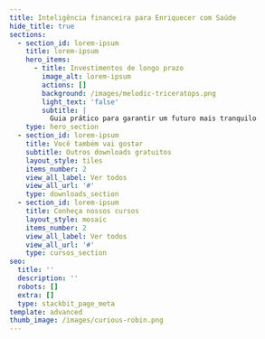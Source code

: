 ```yaml
---
title: Inteligência financeira para Enriquecer com Saúde
hide_title: true
sections:
  - section_id: lorem-ipsum
    title: lorem-ipsum
    hero_items:
      - title: Investimentos de longo prazo
        image_alt: lorem-ipsum
        actions: []
        background: /images/melodic-triceratops.png
        light_text: 'false'
        subtitle: |
          Guia prático para garantir um futuro mais tranquilo
    type: hero_section
  - section_id: lorem-ipsum
    title: Você também vai gostar
    subtitle: Outros downloads gratuitos
    layout_style: tiles
    items_number: 2
    view_all_label: Ver todos
    view_all_url: '#'
    type: downloads_section
  - section_id: lorem-ipsum
    title: Conheça nossos cursos
    layout_style: mosaic
    items_number: 2
    view_all_label: Ver todos
    view_all_url: '#'
    type: cursos_section
seo:
  title: ''
  description: ''
  robots: []
  extra: []
  type: stackbit_page_meta
template: advanced
thumb_image: /images/curious-robin.png
---
```

